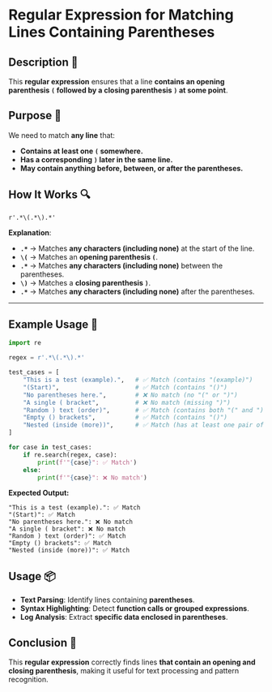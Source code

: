 # Regular Expression for Matching Lines Containing Parentheses

## Description 📝

This **regular expression** ensures that a line **contains an opening parenthesis `(` followed by a closing parenthesis `)` at some point**.

## Purpose 🎯

We need to match **any line** that:

-   **Contains at least one `(` somewhere.**
-   **Has a corresponding `)` later in the same line.**
-   **May contain anything before, between, or after the parentheses.**

## How It Works 🔍

```regex
r'.*\(.*\).*'
```

**Explanation**:

-   **`.*`** → Matches **any characters (including none)** at the start of the line.
-   **`\(`** → Matches an **opening parenthesis `(`**.
-   **`.*`** → Matches **any characters (including none)** between the parentheses.
-   **`\)`** → Matches a **closing parenthesis `)`**.
-   **`.*`** → Matches **any characters (including none)** after the parentheses.

---

## Example Usage 📜

```python
import re

regex = r'.*\(.*\).*'

test_cases = [
    "This is a test (example).",   # ✅ Match (contains "(example)")
    "(Start)",                     # ✅ Match (contains "()")
    "No parentheses here.",        # ❌ No match (no "(" or ")")
    "A single ( bracket",          # ❌ No match (missing ")")
    "Random ) text (order)",       # ✅ Match (contains both "(" and ")")
    "Empty () brackets",           # ✅ Match (contains "()")
    "Nested (inside (more))",      # ✅ Match (has at least one pair of "()")
]

for case in test_cases:
    if re.search(regex, case):
        print(f'"{case}": ✅ Match')
    else:
        print(f'"{case}": ❌ No match')
```

**Expected Output:**

```
"This is a test (example).": ✅ Match
"(Start)": ✅ Match
"No parentheses here.": ❌ No match
"A single ( bracket": ❌ No match
"Random ) text (order)": ✅ Match
"Empty () brackets": ✅ Match
"Nested (inside (more))": ✅ Match
```

## Usage 📦

-   **Text Parsing**: Identify lines containing **parentheses**.
-   **Syntax Highlighting**: Detect **function calls or grouped expressions**.
-   **Log Analysis**: Extract **specific data enclosed in parentheses**.

## Conclusion 🚀

This **regular expression** correctly finds lines **that contain an opening and closing parenthesis**, making it useful for text processing and pattern recognition.

